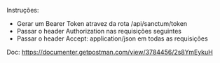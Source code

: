 Instruções:

- Gerar um Bearer Token atravez da rota /api/sanctum/token
- Passar o header Authorization nas requisições seguintes
- Passar o header Accept: application/json em todas as requisições

Doc: https://documenter.getpostman.com/view/3784456/2s8YmEykuH
